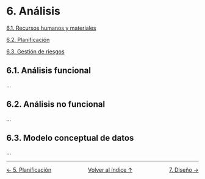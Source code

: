 # 6. Análisis

[6.1. Recursos humanos y materiales](#61-análisis-funcional)

[6.2. Planificación](#62-análisis-no-funcional)

[6.3. Gestión de riesgos](#63-modelo-conceptual-de-datos)

## 6.1. Análisis funcional

...

## 6.2. Análisis no funcional

...

## 6.3. Modelo conceptual de datos

...

---
<style>
    .contenedor {
        display:flex;
        justify-content: space-between; 
        align-items: center;
    }
</style>
<div class="contenedor">
    <a href="5.planificacion.md">← 5. Planificación</a>
    <a href="indice.md">Volver al índice ↑</a>
    <a href="7.diseño.md">7. Diseño →</a>
</div>